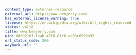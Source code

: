```yaml
---
content_type: external-resource
external_url: http://www.benjerry.com/
has_external_license_warning: true
license: https://en.wikipedia.org/wiki/All_rights_reserved
status: valid
title: www.benjerry.com
uid: 8d99216f-feab-47f8-81f6-ec03c0599b92
url_status_code: 200
wayback_url: ''
---
```

